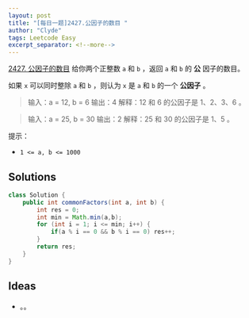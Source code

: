 ```yaml
---
layout: post
title: "[每日一题]2427.公因子的数目 "
author: "Clyde"
tags: Leetcode Easy
excerpt_separator: <!--more-->
---
```


[2427. 公因子的数目](https://leetcode.cn/problems/number-of-common-factors/)  给你两个正整数 `a` 和 `b` ，返回 `a` 和 `b` 的 **公** 因子的数目。<!--more-->

如果 `x` 可以同时整除 `a` 和 `b` ，则认为 `x` 是 `a` 和 `b` 的一个 **公因子** 。

>  输入：a = 12, b = 6
>  输出：4
>  解释：12 和 6 的公因子是 1、2、3、6 。


> 输入：a = 25, b = 30
> 输出：2
> 解释：25 和 30 的公因子是 1、5 。

提示：

- `1 <= a, b <= 1000`


##  Solutions


```java
class Solution {
    public int commonFactors(int a, int b) {
        int res = 0;
        int min = Math.min(a,b);
        for (int i = 1; i <= min; i++) {
            if(a % i == 0 && b % i == 0) res++;
        }
        return res;
    }
}
```

##  Ideas

- 。。

  

  
